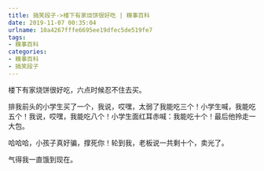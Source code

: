 ```yaml
---
title: 搞笑段子->楼下有家烧饼很好吃 | 糗事百科
date: 2019-11-07 00:35:04
urlname: 10a4267fffe6695ee19dfec5de519fe7
tags: 
- 糗事百科
categories:
- 糗事百科
- 搞笑段子
---
```

楼下有家烧饼很好吃，六点时候忍不住去买。

排我前头的小学生买了一个，我说，哎嘿，太弱了我能吃三个！小学生喊，我能吃五个！我说，哎嘿，我能吃八个！小学生面红耳赤喊：我能吃十个！最后他拎走一大包。

哈哈哈，小孩子真好骗，撑死你！轮到我，老板说一共剩十个，卖光了。

气得我一直饿到现在。


